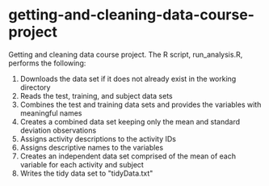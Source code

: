 # getting-and-cleaning-data-course-project
Getting and cleaning data course project. The R script, run_analysis.R, performs the following:
1.  Downloads the data set if it does not already exist in the working directory
2.  Reads the test, training, and subject data sets
3.  Combines the test and training data sets and provides the variables with meaningful names
4.  Creates a combined data set keeping only the mean and standard deviation observations
5.  Assigns activity descriptions to the activity IDs
6.  Assigns descriptive names to the variables
7.  Creates an independent data set comprised of the mean of each variable for each activity and subject
8.  Writes the tidy data set to "tidyData.txt"

